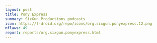 ```yaml
---
layout: post
title: Pony Express
summary: SixGun Productions podcasts
icon: https://f-droid.org/repo/icons/org.sixgun.ponyexpress.12.png
nflaws: 49
report: reports/org.sixgun.ponyexpress.html
---
```

